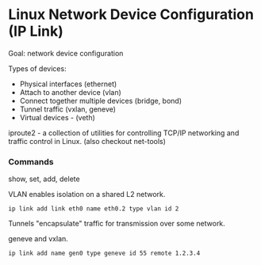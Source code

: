 # Linux Network Device Configuration (IP Link)

Goal: network device configuration

Types of devices:

- Physical interfaces (ethernet)
- Attach to another device (vlan)
- Connect together multiple devices (bridge, bond)
- Tunnel traffic (vxlan, geneve)
- Virtual devices - (veth)

iproute2 - a collection of utilities for controlling TCP/IP networking and
traffic control in Linux. (also checkout net-tools)

### Commands

show, set, add, delete

VLAN enables isolation on a shared L2 network.

```
ip link add link eth0 name eth0.2 type vlan id 2
```

Tunnels "encapsulate" traffic for transmission over some network.

geneve and vxlan.

```
ip link add name gen0 type geneve id 55 remote 1.2.3.4
```
